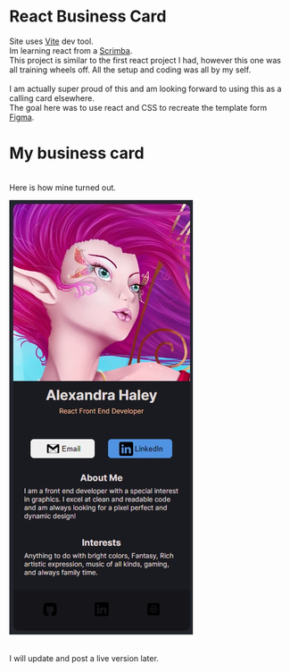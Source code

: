 # React Business Card
Site uses [Vite](https://vitejs.dev/) dev tool.
<br>
Im learning react from a [Scrimba](https://scrimba.com/learn/learnreact).
<br>
This project is similar to the first react project I had, however this one was all training wheels off. All the setup and coding was all by my self.
<br><br>
I am actually super proud of this and am looking forward to using this as a calling card elsewhere.
<br>
The goal here was to use react and CSS to recreate the template form [Figma](https://www.figma.com/file/4ctPLUvIn5b5Ep6YPOZWWd/Digital-Business-Card).
<br>
# My business card
<br>
Here is how mine turned out.
<br>

![ReactIMG](./images/Preview.jpg)

<br>
I will update and post a live version later.